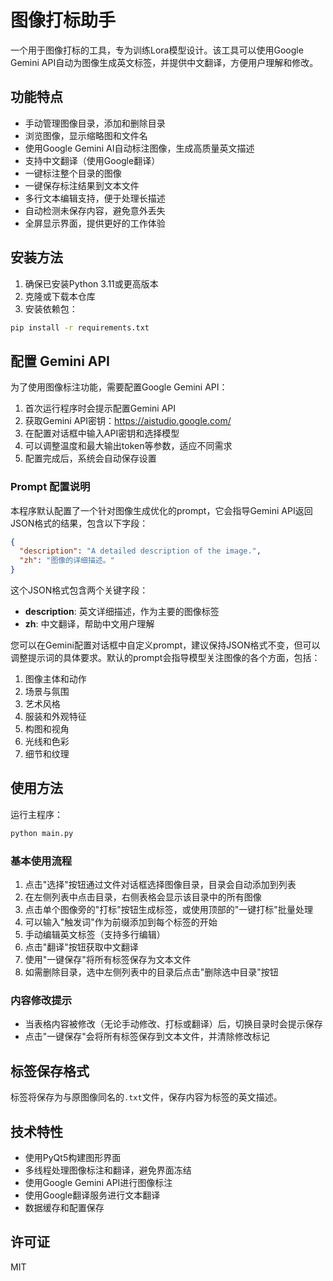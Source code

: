 # 图像打标助手

一个用于图像打标的工具，专为训练Lora模型设计。该工具可以使用Google Gemini API自动为图像生成英文标签，并提供中文翻译，方便用户理解和修改。

## 功能特点

- 手动管理图像目录，添加和删除目录
- 浏览图像，显示缩略图和文件名
- 使用Google Gemini AI自动标注图像，生成高质量英文描述
- 支持中文翻译（使用Google翻译）
- 一键标注整个目录的图像
- 一键保存标注结果到文本文件
- 多行文本编辑支持，便于处理长描述
- 自动检测未保存内容，避免意外丢失
- 全屏显示界面，提供更好的工作体验

## 安装方法

1. 确保已安装Python 3.11或更高版本
2. 克隆或下载本仓库
3. 安装依赖包：

```bash
pip install -r requirements.txt
```

## 配置 Gemini API

为了使用图像标注功能，需要配置Google Gemini API：

1. 首次运行程序时会提示配置Gemini API
2. 获取Gemini API密钥：https://aistudio.google.com/
3. 在配置对话框中输入API密钥和选择模型
4. 可以调整温度和最大输出token等参数，适应不同需求
5. 配置完成后，系统会自动保存设置

### Prompt 配置说明

本程序默认配置了一个针对图像生成优化的prompt，它会指导Gemini API返回JSON格式的结果，包含以下字段：

```json
{
  "description": "A detailed description of the image.",
  "zh": "图像的详细描述。"
}
```

这个JSON格式包含两个关键字段：
- **description**: 英文详细描述，作为主要的图像标签
- **zh**: 中文翻译，帮助中文用户理解

您可以在Gemini配置对话框中自定义prompt，建议保持JSON格式不变，但可以调整提示词的具体要求。默认的prompt会指导模型关注图像的各个方面，包括：

1. 图像主体和动作
2. 场景与氛围
3. 艺术风格
4. 服装和外观特征
5. 构图和视角
6. 光线和色彩
7. 细节和纹理

## 使用方法

运行主程序：

```bash
python main.py
```

### 基本使用流程

1. 点击"选择"按钮通过文件对话框选择图像目录，目录会自动添加到列表
2. 在左侧列表中点击目录，右侧表格会显示该目录中的所有图像
3. 点击单个图像旁的"打标"按钮生成标签，或使用顶部的"一键打标"批量处理
4. 可以输入"触发词"作为前缀添加到每个标签的开始
5. 手动编辑英文标签（支持多行编辑）
6. 点击"翻译"按钮获取中文翻译
7. 使用"一键保存"将所有标签保存为文本文件
8. 如需删除目录，选中左侧列表中的目录后点击"删除选中目录"按钮

### 内容修改提示

- 当表格内容被修改（无论手动修改、打标或翻译）后，切换目录时会提示保存
- 点击"一键保存"会将所有标签保存到文本文件，并清除修改标记

## 标签保存格式

标签将保存为与原图像同名的`.txt`文件，保存内容为标签的英文描述。

## 技术特性

- 使用PyQt5构建图形界面
- 多线程处理图像标注和翻译，避免界面冻结
- 使用Google Gemini API进行图像标注
- 使用Google翻译服务进行文本翻译
- 数据缓存和配置保存

## 许可证

MIT